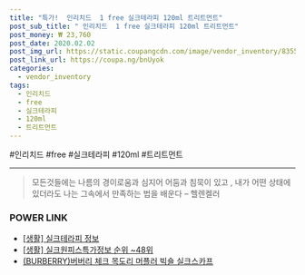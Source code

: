 ```yaml
--- 
title: "특가!  인리치드  1 free 실크테라피 120ml 트리트먼트" 
post_sub_title: " 인리치드  1 free 실크테라피 120ml 트리트먼트" 
post_money: ₩ 23,760 
post_date: 2020.02.02 
post_img_url: https://static.coupangcdn.com/image/vendor_inventory/8355/0427162665ec0ea696e3a6de862fddc57d191db83c9fd0c990cfea658014.jpg 
post_link_url: https://coupa.ng/bnUyok 
categories: 
  - vendor_inventory 
tags: 
  - 인리치드 
  - free 
  - 실크테라피 
  - 120ml 
  - 트리트먼트 
--- 
```

  #인리치드 #free #실크테라피 #120ml #트리트먼트 
<hr> 

> 모든것들에는 나름의 경이로움과 심지어 어둠과 침묵이 있고 , 내가 어떤 상태에 있더라도 나는 그속에서 만족하는 법을 배운다 – 헬렌켈러 


### POWER LINK

* <a href="https://blog.naver.com/sakai111/221757873401" target="_blank"> [생활] 실크테라피 정보 </a>
* <a href="https://blog.naver.com/fasyy4321/221773728313" target="_blank"> [생활] 실크원피스특가정보 순위 ~48위</a>
* <a href="https://blog.naver.com/santokki14/221781201485" target="_blank">(BURBERRY)버버리 체크 목도리 머플러 빅숄 실크스카프</a>
